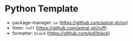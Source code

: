 # Python Template
- package-manager: `uv` (https://github.com/astral-sh/uv)
- linter: `ruff` (https://github.com/astral-sh/ruff)
- formatter: `black` (https://github.com/psf/black)
